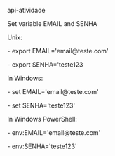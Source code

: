 <p>api-atividade</p>
<p>Set variable EMAIL and SENHA</p>
 <p>Unix:</p>
  <p>- export EMAIL='email@teste.com'</p>
  <p>- export SENHA='teste123</p>
<p>In Windows:</p>
  <p>- set EMAIL='email@teste.com'</p>
  <p>- set SENHA='teste123'</p>
<p>In Windows PowerShell:</p>
  <p>- env:EMAIL='email@teste.com'</p>
  <p>- env:SENHA='teste123'</p>
